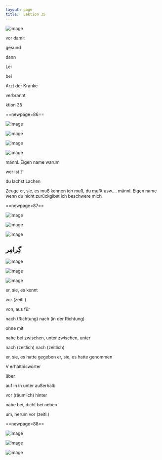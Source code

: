 ```yaml
---
layout: page
title:  Lektion 35
---
```



![image](/assets/s/088.png-08.png)

vor damit

gesund

dann

Lei



bei

Arzt der Kranke

verbrannt

ktion 35



==newpage=86==

![image](/assets/s/089.png-02.png)

![image](/assets/s/2col/089.png-10_1L.png)

![image](/assets/s/2col/089.png-10_2R.png)

![image](/assets/s/089.png-12.png)

männl. Eigen­ name warum

wer ist ?

du lachst Lachen



Zeuge er, sie, es muß kennen ich muß, du mußt usw.... männl. Eigen­ name
wenn du nicht zurückgibst ich beschwere mich



==newpage=87==

![image](/assets/s/090.png-02.png)

![image](/assets/s/2col/090.png-06_1L.png)

![image](/assets/s/2col/090.png-06_2R.png)

## گِرامِر

![image](/assets/s/090.png-08.png)

![image](/assets/s/2col/090.png-09_1L.png)

![image](/assets/s/2col/090.png-09_2R.png)

er, sie, es kennt

vor (zeitl.)

von, aus für

nach (Richtung) nach (in der Richtung)

ohne mit

nahe bei zwischen, unter zwischen, unter

nach (zeitlich) nach (zeitlich)



er, sie, es hatte gegeben er, sie, es hatte genommen

V erhältniswörter

über

auf in in unter außerhalb

vor (räumlich) hinter

nahe bei, dicht bei neben

um, herum vor (zeitl.)



==newpage=88==

![image](/assets/s/2col/091.png-02_1L.png)

![image](/assets/s/2col/091.png-02_2R.png)

![image](/assets/s/091.png-03.png)

